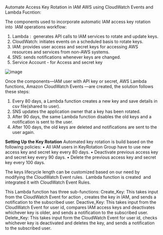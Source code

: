 Automate Access Key Rotation in IAM AWS using CloudWatch Events and Lambda Fucntion:

The components used to incorporate automatic IAM access key rotation into  IAM operations workflow:

1. Lambda :  generates API calls to IAM services to rotate and update keys.
2. CloudWatch: initiates events on a scheduled basis to rotate keys.
3. IAM: provides user access and secret keys for accessing AWS resources and services from non-AWS systems.
4. SNS: sends notifications whenever keys are changed.
5. Service Account - for Access and secret key 


![image](https://user-images.githubusercontent.com/84247031/118375297-90b3c600-b5de-11eb-99ed-378d062930df.png)

Once the components—IAM user with API key or secret, AWS Lambda functions, Amazon CloudWatch Events —are created, the solution follows these steps:
1. Every 80 days, a Lambda function creates a new key and save details in csv file(shared to user).
2. SNS updates the application owner that a key has been rotated.
3. After 90 days, the same Lambda function disables the old keys and a notification is sent to the user.
4. After 100 days, the old keys are deleted and notifications are sent to the user again.

**Setting Up the Key Rotation**
Automated key rotation is build based on the following policies:
• All IAM users in KeyRotation Group have to use new access key and secret key every 80 days.
• Deactivate previous access key and secret key every 90 days.
• Delete the previous access key and secret key every 100 days.

The keys lifecycle length can be customized based on our need by modifying the CloudWatch Event rules.
 Lambda function is created  and integrated it with CloudWatch Event Rules.

This Lambda function has three sub-functions:
Create_Key: This takes input from the CloudWatch Event for action , creates the key in IAM, and sends a notification to the subscribed user.
Deactive_Key: This takes input from the CloudWatch Event for user id, compares IAM access keys and deactivates whichever key is older, and sends a notification to the subscribed user.
Delete_Key: This takes input form the CloudWatch Event for user id, checks whichever key is deactivated and deletes the key, and sends a notification to the subscribed user.




